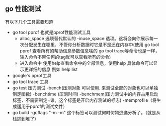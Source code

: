 ## go 性能测试

有以下几个工具需要知道
- go tool pprof 也就是pprof性能测试工具
   - alloc_space 选项替代默认的 -inuse_space 选项。这将会向你展示每一次分配发生在哪里，不管你分析数据时它是不是还在内存中(使用 go tool pprof 查看所有的帮助信息参数信息啥的 go tool trace等命令也是一样，输入命令不带任何的tag就可以查看所有的命令)
   - 进入命令中 使用help查看命令中的全部信息，使用help 具体命令可以显示更详细的信息 例如 help list
- google's pprof工具
- go tool trace 工具
- go test 压力测试 -bench(压测对象 可以使用. 来测试全部的对象也可以单独制定函数) -benchtime (压测时间)  -benchmem(压力测试中的内存占用启动标签，不需要制定=谁，这个标签是开启内存测试的标志) -memprofile（将生成适用于pprof的测试文件）
- go build  -gcflags "-m -m" 这个标签可以测试何时何物逃逸分析了。（就是从栈逃到堆了）

